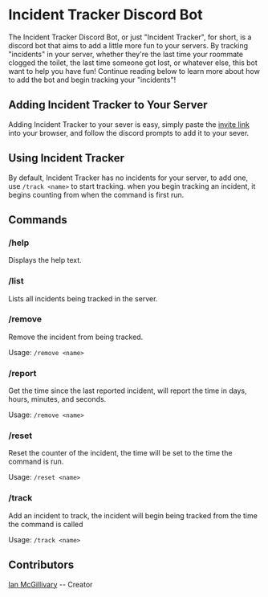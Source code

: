 # Incident Tracker Discord Bot

The Incident Tracker Discord Bot, or just "Incident Tracker", for short, is a discord bot that aims to add a little more
fun to your servers. By tracking "incidents" in your server, whether they're the last time your roommate clogged the 
toilet, the last time someone got lost, or whatever else, this bot want to help you have fun! Continue reading below to
learn more about how to add the bot and begin tracking your "incidents"!

## Adding Incident Tracker to Your Server

Adding Incident Tracker to your sever is easy, simply paste the 
[invite link](https://discord.com/oauth2/authorize?client_id=1322635647470801070) into your browser, and follow the 
discord prompts to add it to your sever.

## Using Incident Tracker

By default, Incident Tracker has no incidents for your server, to add one, use `/track <name>` to start tracking. when
you begin tracking an incident, it begins counting from when the command is first run. 

## Commands

### /help

Displays the help text.

### /list

Lists all incidents being tracked in the server.

### /remove

Remove the incident from being tracked.

Usage: `/remove <name>`

### /report

Get the time since the last reported incident, will report the time in days, hours, minutes, and seconds.

Usage: `/remove <name>`

### /reset

Reset the counter of the incident, the time will be set to the time the command is run.

Usage: `/reset <name>`

### /track

Add an incident to track, the incident will begin being tracked from the time the command is called

Usage: `/track <name>`

## Contributors

[Ian McGillivary](https://github.com/wiian16) -- Creator
